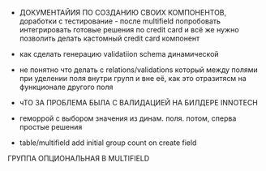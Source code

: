 - ДОКУМЕНТАЙИЯ ПО СОЗДАНИЮ СВОИХ КОМПОНЕНТОВ, доработки с тестирование - после multifield попробовать интегрировать готовые решения по credit card и всё же нужно позволить делать кастомный credit card компонент

- как сделать генерацию validatiion schema динамической

- не понятно что делать с relations/validations который между полями при уделении поля внутри групп и вне её, как это отразитясм на функционале другого поля

- чТО ЗА ПРОБЛЕМА БЫЛА С ВАЛИДАЦИЕЙ НА БИЛДЕРЕ INNOTECH

- геморрой с выбором значения из динам. поля. потом, сперва простые решения

- table/multifield add initial group count on create field

ГРУППА ОПЦИОНАЛЬНАЯ В MULTIFIELD
